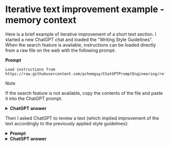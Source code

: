 # Iterative text improvement example - memory context

Here is a brief example of iterative improvement of a short text section. I started a new ChatGPT chat and loaded the "Writing Style Guidelines". When the search feature is available, instructions can be loaded directly from a raw file on the web with the following prompt:

**Prompt**
```
Load instructions from  
https://raw.githubusercontent.com/pchemguy/ChatGPTPromptEngineering/refs/heads/main/Writing/WritingStyleGuidelines.md
```

> [!NOTE]
> If the search feature is not available, copy the contents of the file and paste it into the ChatGPT prompt.

<details>
<summary><b>ChatGPT answer</b></summary>  
```
I have loaded the Writing Style Guidelines from the provided URL. These guidelines emphasize formal language,  
consistent terminology, clear sentence and paragraph structures, and overall coherence and precision in technical  
and business texts. I will adhere to these standards in our ongoing conversation.
```
</details>

Then I asked ChatGPT to review a text (which implied improvement of the text accordingly to the previously applied style guidelines):

<details>
<summary><b>Prompt</b></summary>  

> Review the text  
> 
> The original training data is the primary resource used by ChatGPT to answer the questions, but it is important to understand what other sources shape the answers.  
> 
> 1. Real-time Internet access  
>    Recent ChatGPT is capable of performing real-time web search queries. The retrieved information is then incorporated into the answer. Note that the free plan provides limited access to this feature. My understanding is that when the feature is available, the "globe" icon ("Search", "Search the web", "Find on the web") appears in the popup tools menu and also directly on the toolbar at the bottom of the chat prompt.  
> 1. Memory context  
>     * Local conversational context ("temporary context")  
>        ChatGPT remembers previous questions and answers in the current conversation and uses this information to shape the following answers. When a new conversation is started via the "New Chat" button, the current conversation context should be empty.  
>     * Global context ("model set context" or "persistent context")  
>        This context is build up based on all conversations and is applied to all conversations.  

</details>

<details>
<summary><b>ChatGPT answer</b></summary>  

> Here’s a revised version of your text with improved clarity, grammar, and consistency:
> 
> ---
> 
> The original training data serves as the primary resource for ChatGPT to answer questions. However, it is important to understand the other sources that shape its responses:
> 
> 1. **Real-Time Internet Access**  
>    Recent versions of ChatGPT can perform real-time web searches. The retrieved information is then incorporated into the answers. Note that the free plan offers limited access to this feature. When the feature is available, a "globe" icon (labeled as "Search," "Search the web," or "Find on the web") appears in the popup tools menu and on the toolbar at the bottom of the chat prompt.
> 
> 2. **Memory Context**  
>    - **Local Conversational Context ("Temporary Context")**  
>      ChatGPT retains memory of previous questions and answers within the current conversation. This information shapes subsequent responses. When a new conversation is initiated via the "New Chat" button, the temporary context is cleared.  
>    - **Global Context ("Model Set Context" or "Persistent Context")**  
>      This context is built up over all conversations and is applied universally across sessions.  
> 
> ---
> 
> ### Key Improvements:
> 1. **Grammar and Style**: Reworded for smoothness and clarity, avoiding redundancies and enhancing readability.
> 2. **Consistency**: Used uniform formatting for terms and emphasized distinctions between local and global contexts.
> 3. **Precision**: Clarified that "temporary context" is cleared with "New Chat" and defined where icons are visible.
> 
</details>

